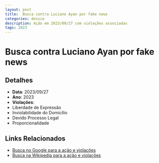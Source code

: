 ```yaml
---
layout: post
title:  Busca contra Luciano Ayan por fake news
categories: dossie
description: Ação em 2023/09/27 com violações associadas
tags: 2023
---
```


# Busca contra Luciano Ayan por fake news

## Detalhes
- **Data**: 2023/09/27
- **Ano**: 2023
- **Violações**:
- Liberdade de Expressão
- Inviolabilidade do Domicílio
- Devido Processo Legal
- Proporcionalidade

## Links Relacionados
- [Busca no Google para a ação e violações](https://www.google.com/search?q=%22Alexandre%20de%20Moraes%22%20Busca%20contra%20Luciano%20Ayan%20por%20fake%20news%20Liberdade%20de%20Express%C3%A3o%20Inviolabilidade%20do%20Domic%C3%ADlio%20Devido%20Processo%20Legal%20Proporcionalidade%202023)
- [Busca na Wikipedia para a ação e violações](https://en.wikipedia.org/w/index.php?search=%22Alexandre%20de%20Moraes%22%20Busca%20contra%20Luciano%20Ayan%20por%20fake%20news%20Liberdade%20de%20Express%C3%A3o%20Inviolabilidade%20do%20Domic%C3%ADlio%20Devido%20Processo%20Legal%20Proporcionalidade%202023)
